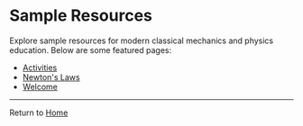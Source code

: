 # Sample Resources

Explore sample resources for modern classical mechanics and physics education. Below are some featured pages:

- [Activities](activities.md)
- [Newton's Laws](newton.md)
- [Welcome](welcome.md)

---

Return to [Home](../index.md)
